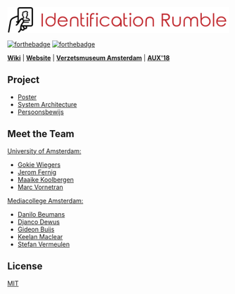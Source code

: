 ![Identification Rumble](assets/logo-hq.png)

[![forthebadge](http://forthebadge.com/images/badges/built-with-science.svg)](http://forthebadge.com)
[![forthebadge](http://forthebadge.com/images/badges/made-with-vue.svg)](http://forthebadge.com)

**[Wiki](http://uva-hcm.com/index.php?title=ID2017-team5)** | **[Website](https://identification-rumble.science)** | **[Verzetsmuseum Amsterdam](https://www.verzetsmuseum.org/museum/en/museum)** | **[AUX'18](http://uva-aux.nl/)**

## Project

* [Poster](/static/poster.pdf)
* [System Architecture](/assets/system-architecture.png)
* [Persoonsbewijs](https://identification-rumble.science/persoonsbewijs)

## Meet the Team

[University of Amsterdam:](http://www.uva.nl/en/home)

* [Gokie Wiegers](mailto:gokie.wiegers@gmail.com)
* [Jerom Fernig](http://www.clearfieldssix.nl/profile/jerom-fernig/)
* [Maaike Koolbergen](mailto:maaikekoolbergen@gmail.com)
* [Marc Vornetran](https://marc.vornetran.de)

[Mediacollege Amsterdam:](https://www.ma-web.nl/)

* [Danilo Beumans](http://danilobeumans.com/)
* [Djanco Dewus](http://20554.hosts.ma-cloud.nl/)
* [Gideon Buijs](http://gideonbuijs.com/)
* [Keelan Maclear](http://www.maclear.nl/)
* [Stefan Vermeulen](http://stefanverm.nl/)

## License

[MIT](https://github.com/marc1404/identification-rumble/blob/master/LICENSE)
